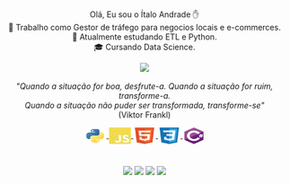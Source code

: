 <footer align="center">
  <p align="center">
    Olá, Eu sou o Ítalo Andrade ✋<br>
   🔭 Trabalho como Gestor de tráfego para negocios locais e e-commerces.<br>
   🌱 Atualmente estudando ETL e Python.<br>
   🎓 Cursando Data Science.<br>
     </p>
 <p align="center">
 
<section>
<footer align="center"><p align="center"><a href="https://github.com/italocreator">
<img height="180em" src="https://github-readme-stats.vercel.app/api?username=italocreator&show_icons=true&theme=blue-green&include_all_commits=true&count_private=true"/>
</a>
</section>

<footer align="center">
<p align="center"><i>"Quando a situação for boa, desfrute-a. Quando a situação for ruim, transforme-a.<br> 
 Quando a situação não puder ser transformada, transforme-se"</i><br>
 (Viktor Frankl)
 </p>
 <p align="center">
<a href="https://github.com/italocreator" target="_blank"><img align="center" height="30" width="40" src="https://raw.githubusercontent.com/devicons/devicon/master/icons/python/python-original.svg">
<a href="https://github.com/italocreator" target="_blank"><img align="center" height="30" width="40" src="https://raw.githubusercontent.com/devicons/devicon/master/icons/javascript/javascript-plain.svg">
<a href="https://github.com/italocreator" target="_blank"><img align="center" height="30" width="40" src="https://raw.githubusercontent.com/devicons/devicon/master/icons/html5/html5-original.svg">
<a href="https://github.com/italocreator" target="_blank"><img align="center" height="30" width="40" src="https://raw.githubusercontent.com/devicons/devicon/master/icons/css3/css3-original.svg">
<a href="https://github.com/italocreator" target="_blank"><img align="center" height="30" width="40" src="https://raw.githubusercontent.com/devicons/devicon/master/icons/csharp/csharp-original.svg">
<br><h1></h1>
<footer align="center"><p align="center">
  <a href="https://www.instagram.com/ital0.souza" target="_blank"><img src="https://img.shields.io/badge/Instagram-E4405F?style=for-the-badge&logo=instagram&logoColor=white" target="_blank"></a>
  <a href="https://www.linkedin.com/in/%C3%ADtalo-souza-5a41ba204" target="_blank"><img src="https://img.shields.io/badge/LinkedIn-0077B5?style=for-the-badge&logo=linkedin&logoColor=white" target="_blank"></a>
  <a href="https://www.facebook.com/italo.ssv" target="_blank"><img src="https://img.shields.io/badge/Facebook-1877F2?style=for-the-badge&logo=facebook&logoColor=white" target="_blank"></a>
  <a href="https://www.twitch.tv/xaoszyx" target="_blank"><img src="https://img.shields.io/badge/Twitch-9146FF?style=for-the-badge&logo=twitch&logoColor=white" target="_blank"></a>
  </p>
  <br>
  <p align="center">
   


